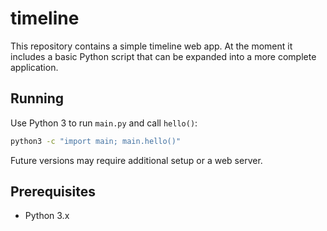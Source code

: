 # timeline

This repository contains a simple timeline web app. At the moment it includes a basic Python script that can be expanded into a more complete application. 
## Running

Use Python 3 to run `main.py` and call `hello()`:

```bash
python3 -c "import main; main.hello()"
```

Future versions may require additional setup or a web server.

## Prerequisites

- Python 3.x
